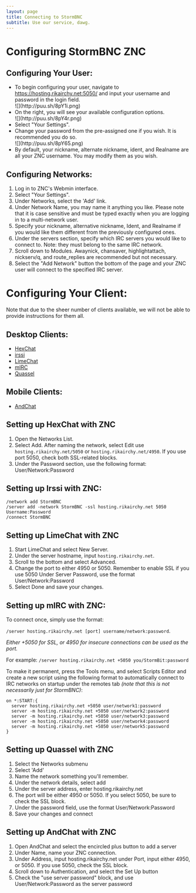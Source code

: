 ```yaml
---
layout: page
title: Connecting to StormBNC
subtitle: Use our service, dawg.
---
```


# Configuring StormBNC ZNC

## Configuring Your User:

- To begin configuring your user, navigate to
  <a href="https://hosting.rikairchy.net:5050/">https://hosting.rikairchy.net:5050/</a>
  and input your username and password in the login field. 
  <div class="image">![](http://puu.sh/8pY1i.png)</div>
- On the right, you will see your available configuration options.
  <div class="image">![](http://puu.sh/8pY4r.png)</div>
- Select "Your Settings".
- Change your password from the pre-assigned one if you wish.
  It is recommended you do so. 
  <div class="image">![](http://puu.sh/8pY65.png)</div>
- By default, your nickname, alternate nickname, ident, and Realname are all
  your ZNC username. You may modify them as you wish.

## Configuring Networks:

1. Log in to ZNC's Webmin interface.
2. Select "Your Settings".
3. Under Networks, select the 'Add' link.
4. Under Network Name, you may name it anything you like.
   Please note that it is case sensitive and must be typed exactly when you
   are logging in to a multi-network user.
5. Specify your nickname, alternative nickname, Ident, and Realname if you
   would like them different from the previously configured ones.
6. Under the servers section, specify which IRC servers you would like to
   connect to. Note: they must belong to the same IRC network.
7. Scroll down to Modules. Awaynick, chansaver, highlightattach, nickserv/q,
   and route_replies are recommended but not necessary.
8. Select the "Add Network" button the bottom of the page and your ZNC user
   will connect to the specified IRC server.

# Configuring Your Client:
Note that due to the sheer number of clients available,
we will not be able to provide instructions for them all.

## Desktop Clients:

- [HexChat](#hexchat) 
- [irssi](#irssi)
- [LimeChat](#limechat)
- [mIRC](#mirc)
- [Quassel](#quassel)

## Mobile Clients:
- [AndChat](#andchat)

## <a name="hexchat">Setting up HexChat with ZNC</a>

1. Open the Networks List.
2. Select Add. After naming the network, select Edit use
   `hosting.rikairchy.net/5050` or `hosting.rikairchy.net/4950`.
   If you use port 5050, check both SSL-related blocks.
3. Under the Password section, use the following format: User/Network:Password

## <a name="irssi">Setting up Irssi with ZNC:</a>

    /network add StormBNC
    /server add -network StormBNC -ssl hosting.rikairchy.net 5050 Username:Password
    /connect StormBNC

## <a name="limechat">Setting up LimeChat with ZNC</a>

1. Start LimeChat and select New Server.
2. Under the server hostname, input `hosting.rikairchy.net`.
3. Scroll to the bottom and select Advanced.
4. Change the port to either 4950 or 5050.
   Remember to enable SSL if you use 5050 Under Server Password,
   use the format User/Network:Password
5. Select Done and save your changes.

## <a name="mirc">Setting up mIRC with ZNC:</a>

To connect once, simply use the format:

`/server hosting.rikairchy.net [port] username/network:password`.

_Either +5050 for SSL, or 4950 for insecure connections can be used as the port._

For example: `/server hosting.rikairchy.net +5050 you/StormBit:password`

To make it permanent, press the Tools menu, and select Scripts Editor
and create a new script using the following format to automatically connect to
IRC networks on startup under the remotes tab
_(note that this is not necessarily just for StormBNC)_:

    on *:START:{
      server hosting.rikairchy.net +5050 user/network1:password
      server -m hosting.rikairchy.net +5050 user/network2:password
      server -m hosting.rikairchy.net +5050 user/network3:password
      server -m hosting.rikairchy.net +5050 user/network4:password
      server -m hosting.rikairchy.net +5050 user/network5:password
    }

## <a name="quassel">Setting up Quassel with ZNC</a>

1. Select the Networks submenu 
2. Select 'Add'
3. Name the network something you'll remember.
4. Under the network details, select add
5. Under the server address, enter hosting.rikairchy.net
6. The port will be either 4950 or 5050. If you select 5050, be sure to check the SSL block.
7. Under the password field, use the format User/Network:Password
8. Save your changes and connect

## <a name="andchat">Setting up AndChat with ZNC</a>

1. Open AndChat and select the encircled plus button to add a server
2. Under Name, name your ZNC connection.
3. Under Address, input hosting.rikairchy.net
   under Port, input either 4950, or 5050. If you use 5050, check the SSL block.
4. Scroll down to Authentication, and select the Set Up button
5. Check the "use server password" block, and use User/Network:Password as the server password
